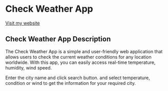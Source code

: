 # Check Weather App 
[Visit my website](https://check-weather-app-react.netlify.app/)

## Check Weather App Description

The Check Weather App is a simple and user-friendly web application that allows users to check the current weather conditions for any location worldwide. With this app, you can easily access real-time temperature, humidity, wind speed. 

Enter the city name and click search button. and select temperature, condition or wind to get the information for your required city.


